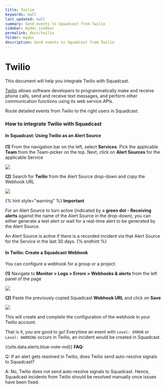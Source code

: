 ```yaml
---
title: Twilio
keywords: null
last_updated: null
summary: Send events to Squadcast from Twilio
sidebar: mydoc_sidebar
permalink: docs/twilio
folder: mydoc
description: Send events to Squadcast from Twilio
---
```


# Twilio

This document will help you integrate Twilio with Squadcast.

[Twilio](https://twilio.com/) allows software developers to programmatically make and receive phone calls, send and receive text messages, and perform other communication functions using its web service APIs.

Route detailed events from Twilio to the right users in Squadcast.

### How to integrate Twilio with Squadcast

#### In Squadcast: Using Twilio as an Alert Source

**(1)** From the navigation bar on the left, select **Services**. Pick the applicable **Team** from the Team-picker on the top. Next, click on **Alert Sources** for the applicable Service

![](../../.gitbook/assets/alert\_source\_1.png)

**(2)** Search for **Twilio** from the Alert Source drop-down and copy the Webhook URL

![](../../.gitbook/assets/twilio\_1.png)

{% hint style="warning" %}
**Important**

For an Alert Source to turn active (indicated by a **green dot - Receiving alerts** against the name of the Alert Source in the drop-down), you can either generate a test alert or wait for a real-time alert to be generated by the Alert Source.

An Alert Source is active if there is a recorded incident via that Alert Source for the Service in the last 30 days.
{% endhint %}

#### In Twilio: Create a Squadcast Webhook

You can configure a webhook for a group or a project.

**(1)** Navigate to **Monitor > Logs > Errors > Webhooks & alerts** from the left panel of the page

![](../../.gitbook/assets/twilio\_2.png)

**(2)** Paste the previously copied Squadcast **Webhook URL** and click on **Save**

![](../../.gitbook/assets/twilio\_3.png)

This will create and complete the configuration of the webhook in your Twilio account.

That is it, you are good to go! Everytime an event with `Level: ERROR` or `Level: WARNING` occurs in Twilio, an incident would be created in Squadcast.

\{{site.data.alerts.blue-note-md\}} **FAQ:**

Q: If an alert gets resolved in Twilio, does Twilio send auto-resolve signals to Squadcast?

A: No, Twilio does not send auto-resolve signals to Squadcast. Hence, Squadcast incidents from Twilio should be resolved manually once issues have been fixed.
